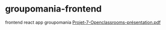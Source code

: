 # groupomania-frontend
frontend react app groupomania
[Projet-7-Openclassrooms-présentation.pdf](https://github.com/ory-code/groupomania-frontend/files/7789873/Projet-7-Openclassrooms-presentation.pdf)
